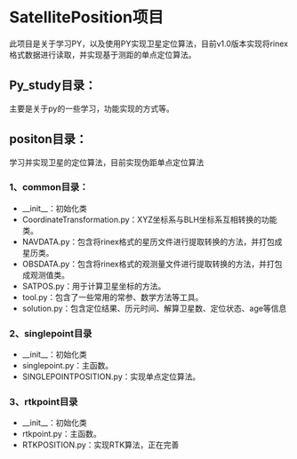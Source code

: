 # SatellitePosition项目
此项目是关于学习PY，以及使用PY实现卫星定位算法，目前v1.0版本实现将rinex格式数据进行读取，并实现基于测距的单点定位算法。

## Py_study目录：
主要是关于py的一些学习，功能实现的方式等。  

## positon目录：
学习并实现卫星的定位算法，目前实现伪距单点定位算法

### 1、common目录：
- \_\_init\_\_：初始化类
- CoordinateTransformation.py：XYZ坐标系与BLH坐标系互相转换的功能类。  
- NAVDATA.py：包含将rinex格式的星历文件进行提取转换的方法，并打包成星历类。  
- OBSDATA.py：包含将rinex格式的观测量文件进行提取转换的方法，并打包成观测值类。  
- SATPOS.py：用于计算卫星坐标的方法。
- tool.py：包含了一些常用的常参、数学方法等工具。
- solution.py：包含定位结果、历元时间、解算卫星数、定位状态、age等信息

### 2、singlepoint目录
- \_\_init\_\_：初始化类
- singlepoint.py：主函数。  
- SINGLEPOINTPOSITION.py：实现单点定位算法。 
### 3、rtkpoint目录
- \_\_init\_\_：初始化类
- rtkpoint.py：主函数。
- RTKPOSITION.py：实现RTK算法，正在完善

